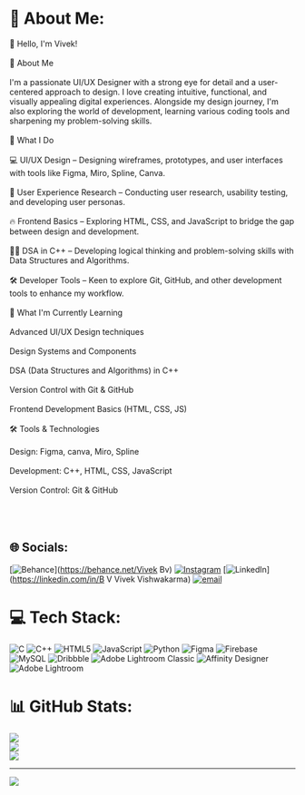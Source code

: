 # 💫 About Me:
👋 Hello, I'm Vivek!<br><br>🚀 About Me<br><br>I'm a passionate UI/UX Designer with a strong eye for detail and a user-centered approach to design. I love creating intuitive, functional, and visually appealing digital experiences. Alongside my design journey, I'm also exploring the world of development, learning various coding tools and sharpening my problem-solving skills.<br><br>🎯 What I Do<br><br>💻 UI/UX Design – Designing wireframes, prototypes, and user interfaces with tools like Figma, Miro, Spline, Canva.<br><br>📱 User Experience Research – Conducting user research, usability testing, and developing user personas.<br><br>🔥 Frontend Basics – Exploring HTML, CSS, and JavaScript to bridge the gap between design and development.<br><br>🧑‍💻 DSA in C++ – Developing logical thinking and problem-solving skills with Data Structures and Algorithms.<br><br>🛠️ Developer Tools – Keen to explore Git, GitHub, and other development tools to enhance my workflow.<br><br>🌱 What I'm Currently Learning<br><br>Advanced UI/UX Design techniques<br><br>Design Systems and Components<br><br>DSA (Data Structures and Algorithms) in C++<br><br>Version Control with Git & GitHub<br><br>Frontend Development Basics (HTML, CSS, JS)<br><br>🛠️ Tools & Technologies<br><br>Design: Figma, canva, Miro, Spline<br><br>Development: C++, HTML, CSS, JavaScript<br><br>Version Control: Git & GitHub<br><br><br><br>


## 🌐 Socials:
[![Behance](https://img.shields.io/badge/Behance-1769ff?logo=behance&logoColor=white)](https://behance.net/Vivek Bv) [![Instagram](https://img.shields.io/badge/Instagram-%23E4405F.svg?logo=Instagram&logoColor=white)](https://instagram.com/vivekbv__) [![LinkedIn](https://img.shields.io/badge/LinkedIn-%230077B5.svg?logo=linkedin&logoColor=white)](https://linkedin.com/in/B V Vivek Vishwakarma) [![email](https://img.shields.io/badge/Email-D14836?logo=gmail&logoColor=white)](mailto:vivekbv242813@gmail.com) 

# 💻 Tech Stack:
![C](https://img.shields.io/badge/c-%2300599C.svg?style=for-the-badge&logo=c&logoColor=white) ![C++](https://img.shields.io/badge/c++-%2300599C.svg?style=for-the-badge&logo=c%2B%2B&logoColor=white) ![HTML5](https://img.shields.io/badge/html5-%23E34F26.svg?style=for-the-badge&logo=html5&logoColor=white) ![JavaScript](https://img.shields.io/badge/javascript-%23323330.svg?style=for-the-badge&logo=javascript&logoColor=%23F7DF1E) ![Python](https://img.shields.io/badge/python-3670A0?style=for-the-badge&logo=python&logoColor=ffdd54) ![Figma](https://img.shields.io/badge/figma-%23F24E1E.svg?style=for-the-badge&logo=figma&logoColor=white) ![Firebase](https://img.shields.io/badge/firebase-a08021?style=for-the-badge&logo=firebase&logoColor=ffcd34) ![MySQL](https://img.shields.io/badge/mysql-4479A1.svg?style=for-the-badge&logo=mysql&logoColor=white) ![Dribbble](https://img.shields.io/badge/Dribbble-EA4C89?style=for-the-badge&logo=dribbble&logoColor=white) ![Adobe Lightroom Classic](https://img.shields.io/badge/Adobe%20Lightroom%20Classic-31A8FF.svg?style=for-the-badge&logo=Adobe%20Lightroom%20Classic&logoColor=white) ![Affinity Designer](https://img.shields.io/badge/affinity%20desginer-%231B72BE.svg?style=for-the-badge&logo=affinity-designer&logoColor=white) ![Adobe Lightroom](https://img.shields.io/badge/Adobe%20Lightroom-31A8FF.svg?style=for-the-badge&logo=Adobe%20Lightroom&logoColor=white)
# 📊 GitHub Stats:
![](https://github-readme-stats.vercel.app/api?username=bvvivek6&theme=dark&hide_border=false&include_all_commits=true&count_private=true)<br/>
![](https://github-readme-streak-stats.herokuapp.com/?user=bvvivek6&theme=dark&hide_border=false)<br/>
![](https://github-readme-stats.vercel.app/api/top-langs/?username=bvvivek6&theme=dark&hide_border=false&include_all_commits=true&count_private=true&layout=compact)

---
[![](https://visitcount.itsvg.in/api?id=bvvivek6&icon=0&color=0)](https://visitcount.itsvg.in)

<!-- Proudly created with GPRM ( https://gprm.itsvg.in ) -->
